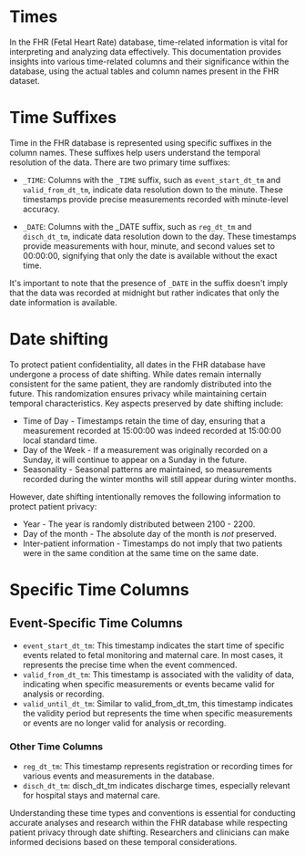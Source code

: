 <h1><b>Times</b></h1>

In the FHR (Fetal Heart Rate) database, time-related information is vital for interpreting and analyzing data effectively. This documentation provides insights into various time-related columns and their significance within the database, using the actual tables and column names present in the FHR dataset.

# Time Suffixes

Time in the FHR database is represented using specific suffixes in the column names. These suffixes help users understand the temporal resolution of the data. There are two primary time suffixes:

* `_TIME`: Columns with the `_TIME` suffix, such as `event_start_dt_tm` and `valid_from_dt_tm`, indicate data resolution down to the minute. These timestamps provide precise measurements recorded with minute-level accuracy.

* `_DATE`: Columns with the _DATE suffix, such as `reg_dt_tm` and `disch_dt_tm`, indicate data resolution down to the day. These timestamps provide measurements with hour, minute, and second values set to 00:00:00, signifying that only the date is available without the exact time.

It's important to note that the presence of `_DATE` in the suffix doesn't imply that the data was recorded at midnight but rather indicates that only the date information is available.

# Date shifting

To protect patient confidentiality, all dates in the FHR database have undergone a process of date shifting. While dates remain internally consistent for the same patient, they are randomly distributed into the future. This randomization ensures privacy while maintaining certain temporal characteristics.
Key aspects preserved by date shifting include:


* Time of Day - Timestamps retain the time of day, ensuring that a measurement recorded at 15:00:00 was indeed recorded at 15:00:00 local standard time.
* Day of the Week - If a measurement was originally recorded on a Sunday, it will continue to appear on a Sunday in the future.
* Seasonality - Seasonal patterns are maintained, so measurements recorded during the winter months will still appear during winter months.

However, date shifting intentionally removes the following information to protect patient privacy:

* Year - The year is randomly distributed between 2100 - 2200.
* Day of the month - The absolute day of the month is *not* preserved.
* Inter-patient information - Timestamps do not imply that two patients were in the same condition at the same time on the same date.

# Specific Time Columns

## Event-Specific Time Columns

* `event_start_dt_tm`: This timestamp indicates the start time of specific events related to fetal monitoring and maternal care. In most cases, it represents the precise time when the event commenced.
* `valid_from_dt_tm`: This timestamp is associated with the validity of data, indicating when specific measurements or events became valid for analysis or recording.
* `valid_until_dt_tm`: Similar to valid_from_dt_tm, this timestamp indicates the validity period but represents the time when specific measurements or events are no longer valid for analysis or recording.

### Other Time Columns

* `reg_dt_tm`: This timestamp represents registration or recording times for various events and measurements in the database.
* `disch_dt_tm`: disch_dt_tm indicates discharge times, especially relevant for hospital stays and maternal care.

Understanding these time types and conventions is essential for conducting accurate analyses and research within the FHR database while respecting patient privacy through date shifting. Researchers and clinicians can make informed decisions based on these temporal considerations.

